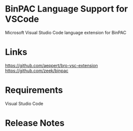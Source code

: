 # BinPAC Language Support for VSCode
Microsoft Visual Studio Code language extension for BinPAC

# Links
https://github.com/aeppert/bro-vsc-extension
https://github.com/zeek/binpac
# Requirements
Visual Studio Code

# Release Notes
